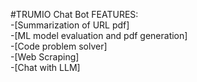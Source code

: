 #TRUMIO Chat Bot
FEATURES:    
-[Summarization of URL pdf]       
-[ML model evaluation and pdf generation]      
-[Code problem solver]       
-[Web Scraping]       
-[Chat with LLM]      
